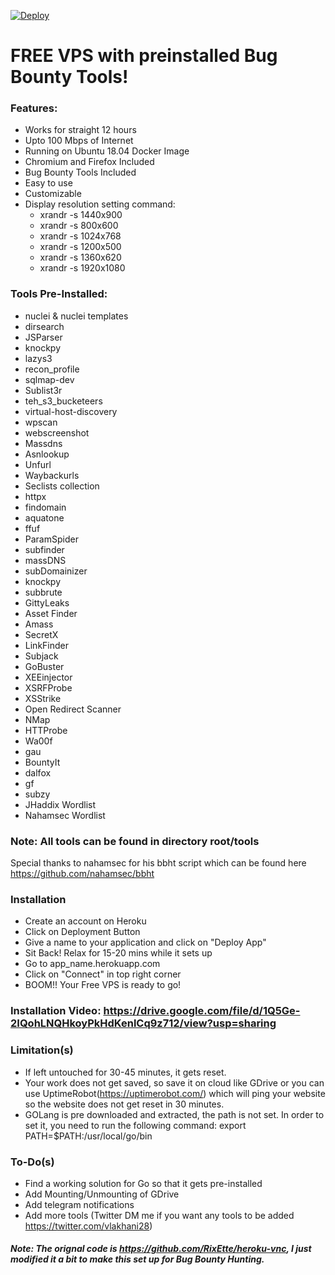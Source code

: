 [![Deploy](https://www.herokucdn.com/deploy/button.svg)](https://heroku.com/deploy)

# FREE VPS with preinstalled Bug Bounty Tools!

### Features:
  - Works for straight 12 hours
  - Upto 100 Mbps of Internet
  - Running on Ubuntu 18.04 Docker Image
  - Chromium and Firefox Included
  - Bug Bounty Tools Included
  - Easy to use
  - Customizable
  - Display resolution setting command:
      - xrandr -s 1440x900
      - xrandr -s 800x600
      - xrandr -s 1024x768
      - xrandr -s 1200x500
      - xrandr -s 1360x620     
      - xrandr -s 1920x1080
      
### Tools Pre-Installed:
- nuclei & nuclei templates
- dirsearch
- JSParser
- knockpy
- lazys3
- recon_profile
- sqlmap-dev
- Sublist3r
- teh_s3_bucketeers
- virtual-host-discovery
- wpscan
- webscreenshot
- Massdns
- Asnlookup
- Unfurl
- Waybackurls
- Seclists collection
- httpx
- findomain
- aquatone
- ffuf
- ParamSpider
- subfinder
- massDNS
- subDomainizer
- knockpy
- subbrute
- GittyLeaks
- Asset Finder
- Amass
- SecretX
- LinkFinder
- Subjack
- GoBuster
- XEEinjector
- XSRFProbe
- XSStrike
- Open Redirect Scanner
- NMap
- HTTProbe
- Wa00f
- gau
- BountyIt
- dalfox
- gf
- subzy
- JHaddix Wordlist
- Nahamsec Wordlist

### Note: All tools can be found in directory root/tools
Special thanks to nahamsec for his bbht script which can be found here https://github.com/nahamsec/bbht

### Installation
- Create an account on Heroku
- Click on Deployment Button
- Give a name to your application and click on "Deploy App"
- Sit Back! Relax for 15-20 mins while it sets up
- Go to app_name.herokuapp.com
- Click on "Connect" in top right corner
- BOOM!! Your Free VPS is ready to go!

### Installation Video: https://drive.google.com/file/d/1Q5Ge-2IQohLNQHkoyPkHdKenlCq9z712/view?usp=sharing

### Limitation(s)
- If left untouched for 30-45 minutes, it gets reset. 
- Your work does not get saved, so save it on cloud like GDrive or you can use UptimeRobot(https://uptimerobot.com/) which will ping your website so the website does not get reset in 30 minutes.
- GOLang is pre downloaded and extracted, the path is not set. In order to set it, you need to run the following command: export PATH=$PATH:/usr/local/go/bin

### To-Do(s)
- Find a working solution for Go so that it gets pre-installed
- Add Mounting/Unmounting of GDrive 
- Add telegram notifications
- Add more tools (Twitter DM me if you want any tools to be added https://twitter.com/vlakhani28)

##### Note: The orignal code is https://github.com/RixEtte/heroku-vnc, I just modified it a bit to make this set up for Bug Bounty Hunting.
